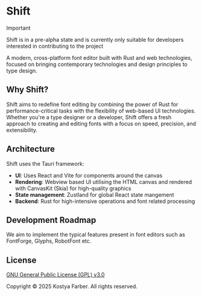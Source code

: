 # Shift

> [!IMPORTANT]
> Shift is in a pre-alpha state and is currently only suitable for developers interested in contributing to the project

A modern, cross-platform font editor built with Rust and web technologies, focused on bringing contemporary technologies and design principles to type design.

## Why Shift?
Shift aims to redefine font editing by combining the power of Rust for performance-critical tasks with the flexibility of web-based UI technologies. Whether you're a type designer or a developer, Shift offers a fresh approach to creating and editing fonts with a focus on speed, precision, and extensibility.

## Architecture
Shift uses the Tauri framework:

* __UI__: Uses React and Vite for components around the canvas
* __Rendering__: Webview based UI utilising the HTML canvas and rendered with CanvasKit (Skia) for high-quality graphics
* __State management__: Zustland for global React state mangement
* __Backend__: Rust for high-intensive operations and font related processing

## Development Roadmap
We aim to implement the typical features present in font editors such as FontForge, Glyphs, RobotFont etc.

## License
[GNU General Public License (GPL) v3.0](https://www.gnu.org/licenses/gpl-3.0.en.html)

Copyright © 2025 Kostya Farber. All rights reserved.
